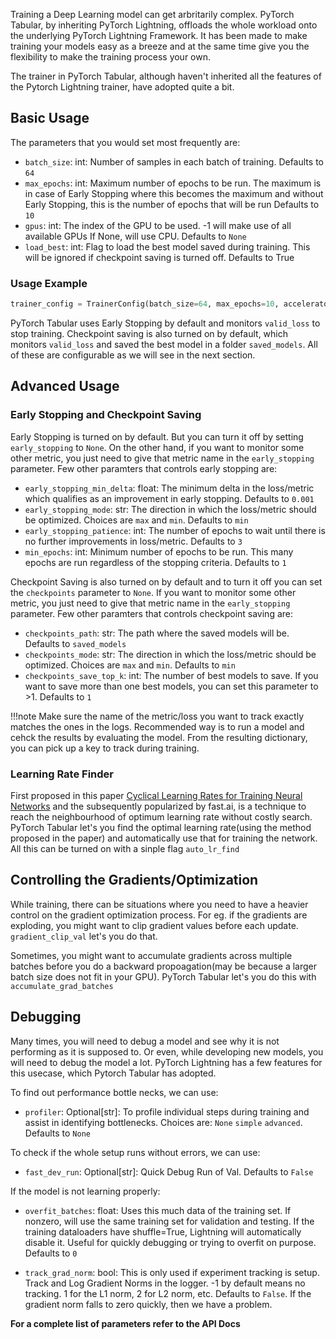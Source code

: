 Training a Deep Learning model can get arbritarily complex. PyTorch Tabular, by inheriting PyTorch Lightning, offloads the whole workload onto the underlying PyTorch Lightning Framework. It has been made to make training your models easy as a breeze and at the same time give you the flexibility to make the training process your own.

The trainer in PyTorch Tabular, although haven't inherited all the features of the Pytorch Lightning trainer, have adopted quite a bit.

## Basic Usage

The parameters that you would set most frequently are:

- `batch_size`: int: Number of samples in each batch of training. Defaults to `64`
- `max_epochs`: int: Maximum number of epochs to be run. The maximum is in case of Early Stopping where this becomes the maximum and without Early Stopping, this is the number of epochs that will be run Defaults to `10`
- `gpus`: int: The index of the GPU to be used. -1 will make use of all available GPUs If None, will use CPU. Defaults to `None`
- `load_best`: int: Flag to load the best model saved during training. This will be ignored if checkpoint saving is turned off. Defaults to True

### Usage Example

```python
trainer_config = TrainerConfig(batch_size=64, max_epochs=10, accelerator="auto")
```

PyTorch Tabular uses Early Stopping by default and monitors `valid_loss` to stop training. Checkpoint saving is also turned on by default, which monitors `valid_loss` and saved the best model in a folder `saved_models`. All of these are configurable as we will see in the next section.

## Advanced Usage

### Early Stopping and Checkpoint Saving

Early Stopping is turned on by default. But you can turn it off by setting `early_stopping` to `None`. On the other hand, if you want to monitor some other metric, you just need to give that metric name in the `early_stopping` parameter. Few other paramters that controls early stopping are:

- `early_stopping_min_delta`: float: The minimum delta in the loss/metric which qualifies as an improvement in early stopping. Defaults to `0.001`
- `early_stopping_mode`: str: The direction in which the loss/metric should be optimized. Choices are `max` and `min`. Defaults to `min`
- `early_stopping_patience`: int: The number of epochs to wait until there is no further improvements in loss/metric. Defaults to `3`
- `min_epochs`: int: Minimum number of epochs to be run. This many epochs are run regardless of the stopping criteria. Defaults to `1`

Checkpoint Saving is also turned on by default and to turn it off you can set the `checkpoints` parameter to `None`. If you want to monitor some other metric, you just need to give that metric name in the `early_stopping` parameter. Few other paramters that controls checkpoint saving are:

- `checkpoints_path`: str: The path where the saved models will be. Defaults to `saved_models`
- `checkpoints_mode`: str: The direction in which the loss/metric should be optimized. Choices are `max` and `min`. Defaults to `min`
- `checkpoints_save_top_k`: int: The number of best models to save. If you want to save more than one best models, you can set this parameter to >1. Defaults to `1`

!!!note
Make sure the name of the metric/loss you want to track exactly matches the ones in the logs. Recommended way is to run a model and cehck the results by evaluating the model. From the resulting dictionary, you can pick up a key to track during training.

### Learning Rate Finder

First proposed in this paper [Cyclical Learning Rates for Training Neural Networks](https://arxiv.org/abs/1506.01186) and the subsequently popularized by fast.ai, is a technique to reach the neighbourhood of optimum learning rate without costly search. PyTorch Tabular let's you find the optimal learning rate(using the method proposed in the paper) and automatically use that for training the network. All this can be turned on with a sinple flag `auto_lr_find`

## Controlling the Gradients/Optimization

While training, there can be situations where you need to have a heavier control on the gradient optimization process. For eg. if the gradients are exploding, you might want to clip gradient values before each update. `gradient_clip_val` let's you do that.

Sometimes, you might want to accumulate gradients across multiple batches before you do a backward propoagation(may be because a larger batch size does not fit in your GPU). PyTorch Tabular let's you do this with `accumulate_grad_batches`

## Debugging

Many times, you will need to debug a model and see why it is not performing as it is supposed to. Or even, while developing new models, you will need to debug the model a lot. PyTorch Lightning has a few features for this usecase, which Pytorch Tabular has adopted.

To find out performance bottle necks, we can use:

- `profiler`: Optional\[str\]: To profile individual steps during training and assist in identifying bottlenecks. Choices are: `None` `simple` `advanced`. Defaults to `None`

To check if the whole setup runs without errors, we can use:

- `fast_dev_run`: Optional\[str\]: Quick Debug Run of Val. Defaults to `False`

If the model is not learning properly:

- `overfit_batches`: float: Uses this much data of the training set. If nonzero, will use the same training set for validation and testing. If the training dataloaders have shuffle=True, Lightning will automatically disable it. Useful for quickly debugging or trying to overfit on purpose. Defaults to `0`

- `track_grad_norm`: bool: This is only used if experiment tracking is setup. Track and Log Gradient Norms in the logger. -1 by default means no tracking. 1 for the L1 norm, 2 for L2 norm, etc. Defaults to `False`. If the gradient norm falls to zero quickly, then we have a problem.

**For a complete list of parameters refer to the API Docs**
